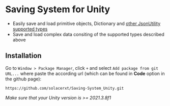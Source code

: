 # Saving System for Unity

* Easily save and load primitive objects, Dictionary and [other JsonUtility supported types](https://docs.unity3d.com/2020.1/Documentation/Manual/JSONSerialization.html)
* Save and load complex data consiting of the supported types described above

## Installation

Go to `Window > Package Manager`, click `+` and select `Add package from git URL...` where paste the according url (which can be found in __Code__ option in the github page):
```
https://github.com/solacerxt/Saving-System_Unity.git
```

_Make sure that your Unity version is >= 2021.3.8f1_
